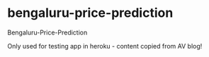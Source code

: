 # bengaluru-price-prediction
Bengaluru-Price-Prediction


Only used for testing app in heroku - content copied from AV blog!
